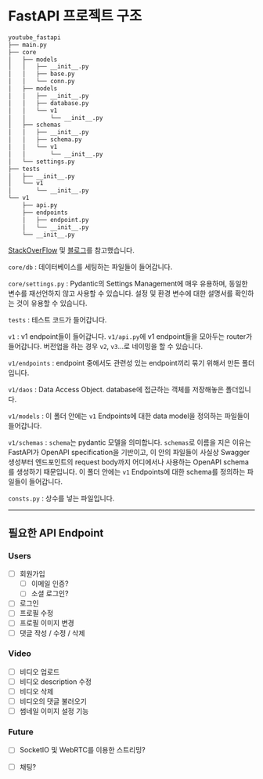 # FastAPI 프로젝트 구조

```bash
youtube_fastapi
├── main.py
├── core
│   ├── models
│   │   ├── __init__.py
│   │   ├── base.py
│   │   └── conn.py
│   ├── models
│   │   ├── __init__.py
│   │   ├── database.py
│   │   └── v1
│   │       └── __init__.py
│   ├── schemas
│   │   ├── __init__.py
│   │   ├── schema.py
│   │   └── v1
│   │       └── __init__.py
│   └── settings.py
├── tests
│   ├── __init__.py
│   └── v1
│       └── __init__.py
└── v1
    ├── api.py
    ├── endpoints
    │   ├── endpoint.py
    │   └── __init__.py
    └── __init__.py 

```

[StackOverFlow](https://stackoverflow.com/questions/64943693/what-are-the-best-practices-for-structuring-a-fastapi-project) 및 [블로그](https://dingrr.com/blog/post/python-fastapi-%EB%A1%9C-%EB%B0%B1%EC%97%94%EB%93%9C-%EB%A7%8C%EB%93%A4%EA%B8%B0-2%ED%99%94-%ED%94%84%EB%A1%9C%EC%A0%9D%ED%8A%B8-%EA%B5%AC%EC%A1%B0)를 참고했습니다.

`core/db` : 데이터베이스를 세팅하는 파일들이 들어갑니다.

`core/settings.py` : Pydantic의 Settings Management에 매우 유용하며, 동일한 변수를 재선언하지 않고 사용할 수 있습니다. 설정 및 환경 변수에 대한 설명서를 확인하는 것이 유용할 수 있습니다.

`tests` : 테스트 코드가 들어갑니다.

`v1` : v1 endpoint들이 들어갑니다. `v1/api.py`에 v1 endpoint들을 모아두는 router가 들어갑니다. 버전업을 하는 경우 `v2`, `v3`...로 네이밍을 할 수 있습니다.

`v1/endpoints` : endpoint 중에서도 관련성 있는 endpoint끼리 묶기 위해서 만든 폴더입니다.

`v1/daos` : Data Access Object. database에 접근하는 객체를 저장해놓은 폴더입니다.

`v1/models` : 이 폴더 안에는 `v1` Endpoints에 대한 data model을 정의하는 파일들이 들어갑니다.

`v1/schemas` : `schema`는 pydantic 모델을 의미합니다. `schemas`로 이름을 지은 이유는 FastAPI가 OpenAPI specification을 기반이고, 이 안의 파일들이 사실상 Swagger 생성부터 엔드포인트의 request body까지 어디에서나 사용하는 OpenAPI schema를 생성하기 때문입니다. 이 폴더 안에는 `v1` Endpoints에 대한 schema를 정의하는 파일들이 들어갑니다.

`consts.py` : 상수를 넣는 파일입니다.

---
## 필요한 API Endpoint

### Users

- [ ] 회원가입
  - [ ] 이메일 인증?
  - [ ] 소셜 로그인?
- [ ] 로그인
- [ ] 프로필 수정
- [ ] 프로필 이미지 변경
- [ ] 댓글 작성 / 수정 / 삭제

### Video

- [ ] 비디오 업로드
- [ ] 비디오 description 수정
- [ ] 비디오 삭제
- [ ] 비디오의 댓글 불러오기
- [ ] 썸네일 이미지 설정 기능

### Future

- [ ] SocketIO 및 WebRTC를 이용한 스트리밍?
- [ ] 채팅?


